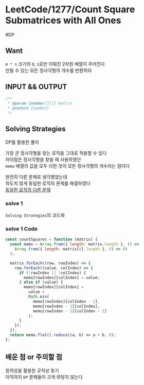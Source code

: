 # LeetCode/1277/Count Square Submatrices with All Ones

#DP

## Want

`m * n` 크기의 `0`, `1`로만 이뤄진 2차원 배열이 주어진다  
만들 수 있는 모든 정사각형의 개수를 반환하라

## INPUT && OUTPUT

```js
/**
 * @param {number[][]} matrix
 * @return {number}
 */
```

## Solving Strategies

DP를 활용한 풀이

가장 큰 정사각형을 찾는 로직을 그대로 적용할 수 있다  
차이점은 정사각형을 찾을 때 사용하였던  
`memo` 배열의 값을 모두 더한 것이 모든 정사각형의 개수라는 점이다

완전히 다른 문제로 생각했었는데  
의도치 않게 동일한 로직의 문제를 해결하였다  
[동일한 로직의 다른 문제](https://github.com/Collection50/ProblemSolving/blob/master/Programmers/Level2/%EA%B0%80%EC%9E%A5%20%ED%81%B0%20%EC%A0%95%EC%82%AC%EA%B0%81%ED%98%95%20%EC%B0%BE%EA%B8%B0.md)

### solve 1

`Solving Strategies`의 코드화

### solve 1 Code

```js
const countSquares = function (matrix) {
  const memo = Array.from({ length: matrix.length }, () =>
    Array.from({ length: matrix[0].length }, () => 0)
  );

  matrix.forEach((row, rowIndex) => {
    row.forEach((value, colIndex) => {
      if (!rowIndex || !colIndex) {
        memo[rowIndex][colIndex] = value;
      } else if (value) {
        memo[rowIndex][colIndex] =
          value +
          Math.min(
            memo[rowIndex][colIndex - 1],
            memo[rowIndex - 1][colIndex],
            memo[rowIndex - 1][colIndex - 1]
          );
      }
    });
  });
  return memo.flat().reduce((a, b) => a + b, 0);
};
```

## 배운 점 or 주의할 점

창의성을 활용한 규칙성 찾기  
아직까지 `DP` 문제들이 크게 와닿지 않는다
